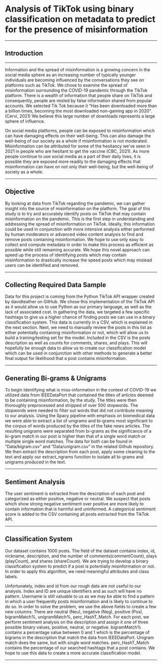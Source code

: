 # Analysis of TikTok using binary classification on metadata to predict for the presence of misinformation
------------------------------------------------------------------------------------
## Introduction

------------------------------------------------------------------------------------
Information and the spread of misinformation is a growing concern in the social media sphere as an increasing number of typically younger individuals are becoming influenced by the conversations they see on platforms such as TikTok. We chose to examine the spread of misinformation surrounding the COVID-19 pandemic through the TikTok platform. There is a wealth of information that people share on TikTok and consequently, people are misled by false information shared from popular accounts. We selected Tik Tok because it “Has been downloaded more than a billion times, becoming the most downloaded non-gaming app in 2020”. (Cervi, 2021) We believe this large number of downloads represents a large sphere of influence.
 
On social media platforms, people can be exposed to misinformation which can have damaging effects on their well-being. This can also damage the well-being of our society as a whole if misinformation is not moderated. Misinformation can be attributed for some of the hesitancy we’ve seen in 2021 in people who are hesitant to get the vaccine (CBC, 2021). As more people continue to use social media as a part of their daily lives, it is possible they are exposed more readily to the damaging effects that misinformation can have on not only their well-being, but the well-being of society as a whole.

------------------------------------------------------------------------------------
## Objective 


By looking at data from TikTok regarding the pandemic, we can gather insight into the source of misinformation on the platform. The goal of this study is to try and accurately identify posts on TikTok that may contain misinformation on the pandemic. This is the first step in understanding and addressing the spread of misinformation on TikTok.
Ideally, this information could be used in conjunction with more intensive analysis either performed by human moderators or advanced video content analysis to find and remove posts containing misinformation. We hope to use only easy to collect and compute metadata in order to make this process as efficient as possible while still remaining accurate. We hope this novel approach can speed up the process of identifying posts which may contain misinformation to drastically increase the speed posts which may mislead users can be identified and removed.


------------------------------------------------------------------------------------
## Collecting Required Data Sample


Data for this project is coming from the Python TikTok API wrapper created by davidteather on GitHub. We chose this implementation of the TikTok API as it would allow us to use Python as our primary language, as well as the lack of associated cost. In gathering the data, we targeted a few specific hashtags to give us a higher chance of finding posts we can use in a binary classification system. This data is currently in a CSV, which is explained in the next section. Next, we need to manually review the posts in this list as either potentially containing misinformation or not, which will allow us to build a training/testing set for the model. Included in the CSV is the posts description as well as counts for comments, shares, and plays. This will hopefully be enough data to allow us to create our classification model which can be used in conjunction with other methods to generate a better final output for likelihood that a post contains misinformation.



------------------------------------------------------------------------------------

## Generating Bi-grams & Unigrams

To begin Identifying what is miss-information in the context of COVID-19 we utilized data from IEEEDataPort that contained the titles of articles deemed to be containing misinformation, by the study. The titles were then thoroughly preprocessed and stripped of over 500 stopwords. The stopwords were needed to filter out words that did not contribute meaning to our analysis. Using the Spacy pipeline with emphasis on biomedical data we were able to extract a list of unigrams and bi-grams most significant to the corpus of words produced by the titles of the fake news articles.
The resulting unigrams were separated from bi-grams as the significance of a bi-gram match in our post is higher than that of a single word match or multiple single word matches. The data for both can be found in “Data/bigram.csv” and “Data/unigram.csv” in the related Github repository. We then extract the description from each post, apply some cleaning to the text and apply our extract_ngrams function to isolate all bi-grams and unigrams produced in the text.

------------------------------------------------------------------------------------
## Sentiment Analysis

The user sentiment is extracted from the description of each post and categorized as either positive, negative or neutral. We suspect that posts which show strong negative sentiment over positive are more likely to contain information that is harmful and uninformed. A categorical sentiment score is added to the CSV containing all posts extracted from the TikTok API.


------------------------------------------------------------------------------------

## Classification System

Our dataset contains 1000 posts. The field of the dataset contains index, id, nickname, description, and the number of comments(commentCount), plays (playCount), and shares (shareCount). We are trying to develop a binary classification system to predict if a post is potentially misinformation or not. In order to apply this algorithm, we need meaningful attributes and class labels.

Unfortunately, index and id from our rough data are not useful to our analysis. Index and ID are unique identifiers and as such will have no pattern. Username is still valuable to us as we may be able to find a pattern in which a user frequently posts misinformation and is likely to continue to do so. In order to solve the problem, we use the above fields to create a few new columns. There are neutral (Neu), negative (Neg), positive (Pos), bigramMatch%, unigramMatch%, perc_HashT_Match. For each post, we perform sentiment analysis on the description and assign it one of three possible binary values, positive, neutral, or negative. bigramMatch% contains a percentage value between 0 and 1 which is the percentage of bigrams in the description that match the data from IEEEDataPort. Unigram match does the same, but with single word matches. perc_HashT_Match contains the percentage of our searched hashtags that a post contains. We hope to use this data to create a more accurate classification model.

------------------------------------------------------------------------------------


